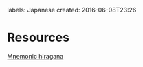 labels: Japanese
created: 2016-06-08T23:26

# Resources

[Mnemonic hiragana](http://japanese.gatech.edu/WebCTVista/JAPN1001/contents/Lesson02/hiragana/mnemonic-hiragana.html)
